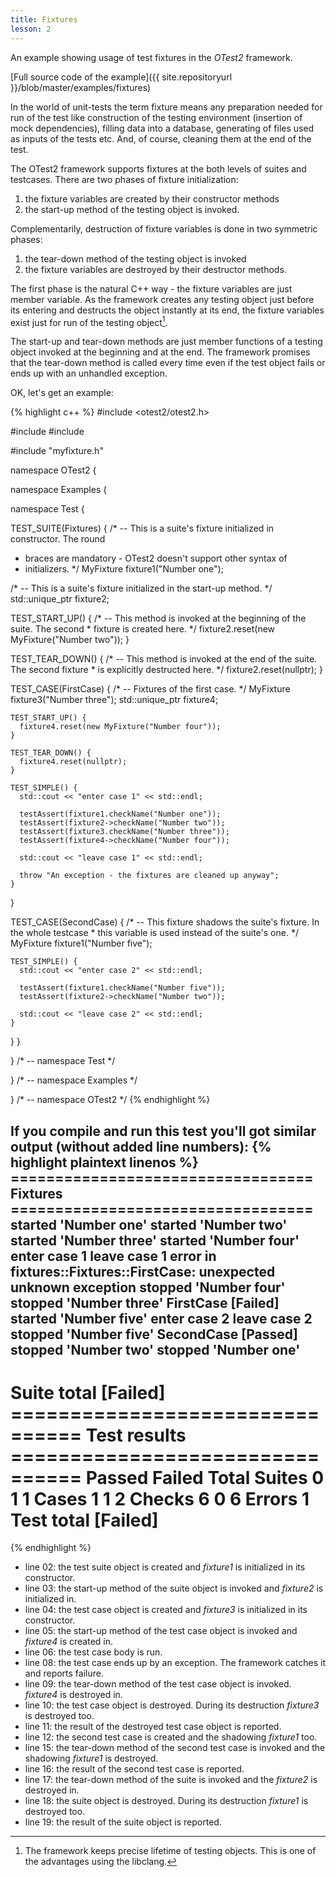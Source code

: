 ```yaml
---
title: Fixtures
lesson: 2
---
```

An example showing usage of test fixtures in the _OTest2_ framework.

[Full source code of the example]({{ site.repositoryurl }}/blob/master/examples/fixtures)

In the world of unit-tests the term fixture means any preparation needed
for run of the test like construction of the testing environment (insertion
of mock dependencies), filling data into a database, generating of files used
as inputs of the tests etc. And, of course, cleaning them at the end of the test.

The OTest2 framework supports fixtures at the both levels of suites and testcases.
There are two phases of fixture initialization:
1. the fixture variables are created by their constructor methods
2. the start-up method of the testing object is invoked.

Complementarily, destruction of fixture variables is done in two symmetric phases:
1. the tear-down method of the testing object is invoked
2. the fixture variables are destroyed by their destructor methods. 

The first phase is the natural C++ way - the fixture variables are just
member variable. As the framework creates any testing object just before
its entering and destructs the object instantly at its end, the fixture variables
exist just for run of the testing object[^1]. 

The start-up and tear-down methods are just member functions of a testing
object invoked at the beginning and at the end. The framework promises that
the tear-down method is called every time even if the test object fails
or ends up with an unhandled exception.

OK, let's get an example:

{% highlight c++ %}
#include <otest2/otest2.h>

#include <iostream>
#include <memory>

#include "myfixture.h"

namespace OTest2 {

namespace Examples {

namespace Test {

TEST_SUITE(Fixtures) {
  /* -- This is a suite's fixture initialized in constructor. The round
   *    braces are mandatory - OTest2 doesn't support other syntax of
   *    initializers. */
  MyFixture fixture1("Number one");

  /* -- This is a suite's fixture initialized in the start-up method. */
  std::unique_ptr<MyFixture> fixture2;

  TEST_START_UP() {
    /* -- This method is invoked at the beginning of the suite. The second
     *    fixture is created here. */
    fixture2.reset(new MyFixture("Number two"));
  }

  TEST_TEAR_DOWN() {
    /* -- This method is invoked at the end of the suite. The second fixture
     *    is explicitly destructed here. */
    fixture2.reset(nullptr);
  }

  TEST_CASE(FirstCase) {
    /* -- Fixtures of the first case. */
    MyFixture fixture3("Number three");
    std::unique_ptr<MyFixture> fixture4;

    TEST_START_UP() {
      fixture4.reset(new MyFixture("Number four"));
    }

    TEST_TEAR_DOWN() {
      fixture4.reset(nullptr);
    }

    TEST_SIMPLE() {
      std::cout << "enter case 1" << std::endl;

      testAssert(fixture1.checkName("Number one"));
      testAssert(fixture2->checkName("Number two"));
      testAssert(fixture3.checkName("Number three"));
      testAssert(fixture4->checkName("Number four"));

      std::cout << "leave case 1" << std::endl;

      throw "An exception - the fixtures are cleaned up anyway";
    }
  }

  TEST_CASE(SecondCase) {
    /* -- This fixture shadows the suite's fixture. In the whole testcase
     *    this variable is used instead of the suite's one. */
    MyFixture fixture1("Number five");

    TEST_SIMPLE() {
      std::cout << "enter case 2" << std::endl;

      testAssert(fixture1.checkName("Number five"));
      testAssert(fixture2->checkName("Number two"));

      std::cout << "leave case 2" << std::endl;
    }
  }
}

} /* -- namespace Test */

} /* -- namespace Examples */

} /* -- namespace OTest2 */
{% endhighlight %}

If you compile and run this test you'll got similar output (without added line numbers):
{% highlight plaintext linenos %}
 ================================== Fixtures ==================================
started 'Number one'
started 'Number two'
started 'Number three'
started 'Number four'
enter case 1
leave case 1
error in fixtures::Fixtures::FirstCase: unexpected unknown exception
stopped 'Number four'
stopped 'Number three'
  FirstCase                                                           [Failed]
started 'Number five'
enter case 2
leave case 2
stopped 'Number five'
  SecondCase                                                          [Passed]
stopped 'Number two'
stopped 'Number one'
 ------------------------------------------------------------------------------
  Suite total                                                         [Failed]
 ================================ Test results ================================
                      Passed              Failed               Total
  Suites                   0                   1                   1
  Cases                    1                   1                   2
  Checks                   6                   0                   6
  Errors                                                           1
  Test total                                                          [Failed]
 ==============================================================================
{% endhighlight %}

* line 02: the test suite object is created and _fixture1_ is initialized in its constructor.
* line 03: the start-up method of the suite object is invoked and _fixture2_ is initialized in.
* line 04: the test case object is created and _fixture3_ is initialized in its constructor.
* line 05: the start-up method of the test case object is invoked and _fixture4_ is created in.
* line 06: the test case body is run.
* line 08: the test case ends up by an exception. The framework catches it and reports failure.
* line 09: the tear-down method of the test case object is invoked. _fixture4_ is destroyed in.
* line 10: the test case object is destroyed. During its destruction _fixture3_ is destroyed too.
* line 11: the result of the destroyed test case object is reported.
* line 12: the second test case is created and the shadowing _fixture1_ too.
* line 15: the tear-down method of the second test case is invoked and the shadowing _fixture1_ is destroyed.
* line 16: the result of the second test case is reported.
* line 17: the tear-down method of the suite is invoked and the _fixture2_ is destroyed in.
* line 18: the suite object is destroyed. During its destruction _fixture1_ is destroyed too.
* line 19: the result of the suite object is reported.

[^1]: The framework keeps precise lifetime of testing objects. This is one
      of the advantages using the libclang. 
